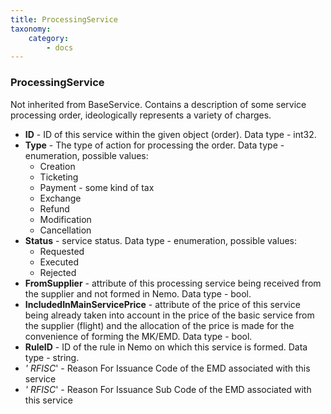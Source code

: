 ```yaml
---
title: ProcessingService
taxonomy:
    category:
        - docs
---
```


### ProcessingService

Not inherited from BaseService. Contains a description of some service processing order, ideologically represents a variety of charges.

-   **ID** - ID of this service within the given object (order). Data type - int32.
-   **Type** - The type of action for processing the order. Data type - enumeration, possible values:
    -   Creation
    -   Ticketing
    -   Payment - some kind of tax
    -   Exchange
    -   Refund
    -   Modification
    -   Cancellation
-   **Status** - service status. Data type - enumeration, possible values:
    -   Requested
    -   Executed
    -   Rejected
-   **FromSupplier** - attribute of this processing service being received from the supplier and not formed in Nemo. Data type - bool.
-   **IncludedInMainServicePrice** - attribute of the price of this service being already taken into account in the price of the basic service from the supplier (flight) and the allocation of the price is made for the convenience of forming the MK/EMD. Data type - bool.
-   **RuleID** - ID of the rule in Nemo on which this service is formed. Data type - string.
-   *' RFISC*' - Reason For Issuance Code of the EMD associated with this service
-   *' RFISC*' - Reason For Issuance Sub Code of the EMD associated with this service